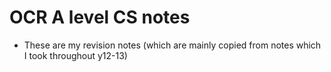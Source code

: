 # OCR A level CS notes
- These are my revision notes (which are mainly copied from notes which I took throughout y12-13)
